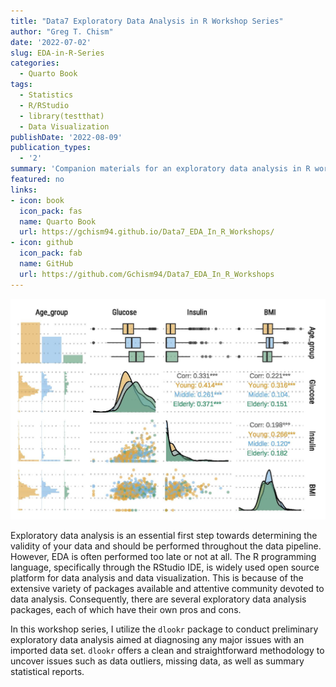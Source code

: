 ```yaml
---
title: "Data7 Exploratory Data Analysis in R Workshop Series"
author: "Greg T. Chism"
date: '2022-07-02'
slug: EDA-in-R-Series
categories:
  - Quarto Book
tags:
  - Statistics
  - R/RStudio
  - library(testthat)
  - Data Visualization
publishDate: '2022-08-09'
publication_types:
  - '2'
summary: 'Companion materials for an exploratory data analysis in R workshop series I developed at the UArizona Data Science Institute.'
featured: no
links:
- icon: book
  icon_pack: fas
  name: Quarto Book
  url: https://gchism94.github.io/Data7_EDA_In_R_Workshops/
- icon: github
  icon_pack: fab
  name: GitHub
  url: https://github.com/Gchism94/Data7_EDA_In_R_Workshops
---
```


![](EDA_Plot.jpg)

Exploratory data analysis is an essential first step towards determining the validity of your data and should be performed throughout the data pipeline. However, EDA is often performed too late or not at all. The R programming language, specifically through the RStudio IDE, is widely used open source platform for data analysis and data visualization. This is because of the extensive variety of packages available and attentive community devoted to data analysis. Consequently, there are several exploratory data analysis packages, each of which have their own pros and cons.

In this workshop series, I utilize the `dlookr` package to conduct preliminary exploratory data analysis aimed at diagnosing any major issues with an imported data set. `dlookr` offers a clean and straightforward methodology to uncover issues such as data outliers, missing data, as well as summary statistical reports.

